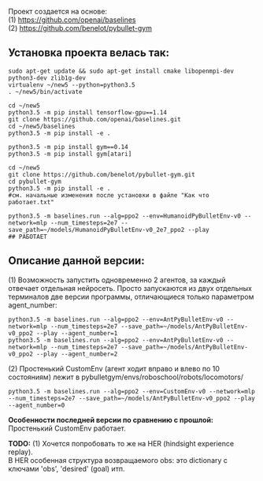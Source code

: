 Проект создается на основе:<br/>
(1) https://github.com/openai/baselines<br/>
(2) https://github.com/benelot/pybullet-gym

## **Установка проекта велась так:**
```
sudo apt-get update && sudo apt-get install cmake libopenmpi-dev python3-dev zlib1g-dev
virtualenv ~/new5 --python=python3.5
. ~/new5/bin/activate

cd ~/new5
python3.5 -m pip install tensorflow-gpu==1.14
git clone https://github.com/openai/baselines.git 
cd ~/new5/baselines
python3.5 -m pip install -e .

python3.5 -m pip install gym==0.14
python3.5 -m pip install gym[atari]

cd ~/new5
git clone https://github.com/benelot/pybullet-gym.git
cd pybullet-gym
python3.5 -m pip install -e .
#см. начальные изменения после установки в файле "Как что работает.txt"

python3.5 -m baselines.run --alg=ppo2 --env=HumanoidPyBulletEnv-v0 --network=mlp --num_timesteps=2e7 --save_path=~/models/HumanoidPyBulletEnv-v0_2e7_ppo2 --play
## РАБОТАЕТ
```

## **Описание данной версии:**
(1) Возможность запустить одновременно 2 агентов, за каждый отвечает отдельная нейросеть.
Просто запускаются из двух отдельных терминалов две версии программы, отличающиеся только параметром agent_number:
```
python3.5 -m baselines.run --alg=ppo2 --env=AntPyBulletEnv-v0 --network=mlp --num_timesteps=2e7 --save_path=~/models/AntPyBulletEnv-v0_ppo2 --play --agent_number=1
python3.5 -m baselines.run --alg=ppo2 --env=AntPyBulletEnv-v0 --network=mlp --num_timesteps=2e7 --save_path=~/models/AntPyBulletEnv-v0_ppo2 --play --agent_number=2
```
(2) Простенький CustomEnv (агент ходит вправо и влево по 10 состояниям) лежит в pybulletgym/envs/roboschool/robots/locomotors/
```
python3.5 -m baselines.run --alg=ppo2 --env=CustomEnv-v0 --network=mlp --num_timesteps=2e7 --save_path=~/models/AntPyBulletEnv-v0_ppo2 --play --agent_number=0
```

**Особенности последней версии по сравнению с прошлой:**
Простенький CustomEnv работает.

**TODO:**
(1) Хочется попробовать то же на HER (hindsight experience replay).<br/>
В HER особенная структура возвращаемого obs:  это dictionary с ключами 'obs', 'desired' (goal) итп.